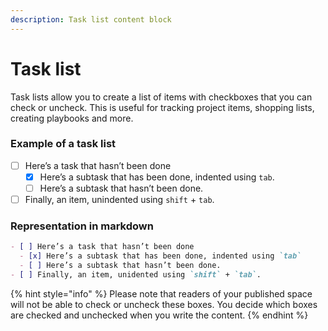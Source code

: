 ```yaml
---
description: Task list content block
---
```


# Task list

Task lists allow you to create a list of items with checkboxes that you can check or uncheck. This is useful for tracking project items, shopping lists, creating playbooks and more.

### Example of a task list

- [ ] Here’s a task that hasn’t been done
  - [x] Here’s a subtask that has been done, indented using `tab`.
  - [ ] Here’s a subtask that hasn’t been done.
- [ ] Finally, an item, unindented using `shift` + `tab`.

### Representation in markdown

```markdown
- [ ] Here’s a task that hasn’t been done
  - [x] Here’s a subtask that has been done, indented using `tab`
  - [ ] Here’s a subtask that hasn’t been done.
- [ ] Finally, an item, unidented using `shift` + `tab`.
```

{% hint style="info" %}
Please note that readers of your published space will not be able to check or uncheck these boxes. You decide which boxes are checked and unchecked when you write the content.
{% endhint %}
